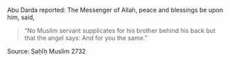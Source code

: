 Abu Darda reported: The Messenger of Allah, peace and blessings be upon him, said,
>“No Muslim servant supplicates for his brother behind his back but that the angel says: And for you the same.”

Source: Ṣaḥīḥ Muslim 2732
